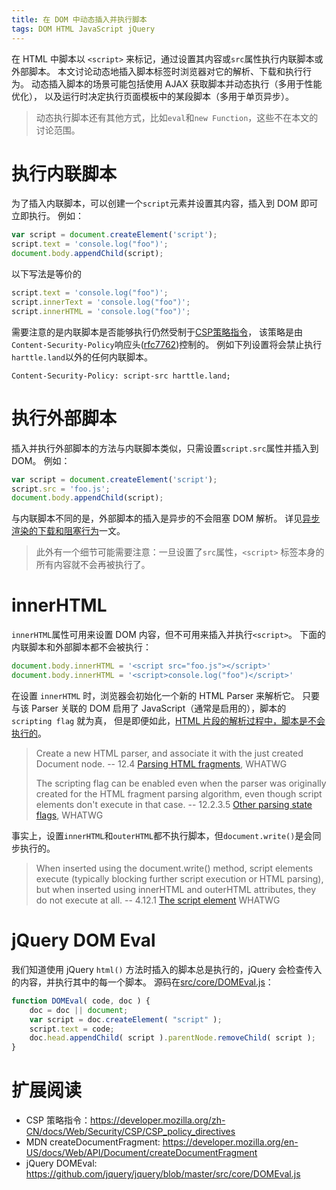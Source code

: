```yaml
---
title: 在 DOM 中动态插入并执行脚本
tags: DOM HTML JavaScript jQuery
---
```


在 HTML 中脚本以 `<script>` 来标记，通过设置其内容或`src`属性执行内联脚本或外部脚本。
本文讨论动态地插入脚本标签时浏览器对它的解析、下载和执行行为。
动态插入脚本的场景可能包括使用 AJAX 获取脚本并动态执行（多用于性能优化），
以及运行时决定执行页面模板中的某段脚本（多用于单页异步）。

> 动态执行脚本还有其他方式，比如`eval`和`new Function`，这些不在本文的讨论范围。

<!--more-->

# 执行内联脚本

为了插入内联脚本，可以创建一个`script`元素并设置其内容，插入到 DOM 即可立即执行。
例如：

```javascript
var script = document.createElement('script');
script.text = 'console.log("foo")';
document.body.appendChild(script);
```

以下写法是等价的

```javascript
script.text = 'console.log("foo")';
script.innerText = 'console.log("foo")';
script.innerHTML = 'console.log("foo")';
```

需要注意的是内联脚本是否能够执行仍然受制于[CSP策略指令][csp]，
该策略是由`Content-Security-Policy`响应头([rfc7762][rfc7762])控制的。
例如下列设置将会禁止执行`harttle.land`以外的任何内联脚本。

```
Content-Security-Policy: script-src harttle.land;
```

# 执行外部脚本

插入并执行外部脚本的方法与内联脚本类似，只需设置`script.src`属性并插入到 DOM。
例如：

```javascript
var script = document.createElement('script');
script.src = 'foo.js';
document.body.appendChild(script);
```

与内联脚本不同的是，外部脚本的插入是异步的不会阻塞 DOM 解析。
详见[异步渲染的下载和阻塞行为](/2016/11/26/dynamic-dom-render-blocking.html)一文。

> 此外有一个细节可能需要注意：一旦设置了`src`属性，`<script>` 标签本身的所有内容就不会再被执行了。

# innerHTML

`innerHTML`属性可用来设置 DOM 内容，但不可用来插入并执行`<script>`。
下面的内联脚本和外部脚本都不会被执行：

```javascript
document.body.innerHTML = '<script src="foo.js"></script>'
document.body.innerHTML = '<script>console.log("foo")</script>'
```

在设置 `innerHTML` 时，浏览器会初始化一个新的 HTML Parser 来解析它。
只要与该 Parser 关联的 DOM 启用了 JavaScript（通常是启用的），脚本的 `scripting flag` 就为真，
但是即便如此，[HTML 片段的解析过程中，脚本是不会执行的][psf]。


> Create a new HTML parser, and associate it with the just created Document node. -- 12.4 [Parsing HTML fragments][phf], WHATWG 
> 
> The scripting flag can be enabled even when the parser was originally created for the HTML fragment parsing algorithm, even though script elements don't execute in that case.
> -- 12.2.3.5 [Other parsing state flags][psf], WHATWG

事实上，设置`innerHTML`和`outerHTML`都不执行脚本，但`document.write()`是会同步执行的。

> When inserted using the document.write() method, script elements execute (typically blocking further script execution or HTML parsing), but when inserted using innerHTML and outerHTML attributes, they do not execute at all. -- 4.12.1 [The script element][script] WHATWG

# jQuery DOM Eval

我们知道使用 jQuery `html()` 方法时插入的脚本总是执行的，jQuery 会检查传入的内容，并执行其中的每一个脚本。
源码在[src/core/DOMEval.js][domeval]：

```javascript
function DOMEval( code, doc ) {
    doc = doc || document;
    var script = doc.createElement( "script" );
    script.text = code;
    doc.head.appendChild( script ).parentNode.removeChild( script );
}
```

# 扩展阅读

* CSP 策略指令：<https://developer.mozilla.org/zh-CN/docs/Web/Security/CSP/CSP_policy_directives>
* MDN createDocumentFragment: <https://developer.mozilla.org/en-US/docs/Web/API/Document/createDocumentFragment>
* jQuery DOMEval: https://github.com/jquery/jquery/blob/master/src/core/DOMEval.js

[csp]: https://developer.mozilla.org/zh-CN/docs/Web/Security/CSP/CSP_policy_directives
[rfc7762]: https://tools.ietf.org/html/rfc7762
[phf]: https://html.spec.whatwg.org/#parsing-html-fragments
[psf]: https://html.spec.whatwg.org/#other-parsing-state-flags
[script]: https://html.spec.whatwg.org/#the-script-element
[domeval]: https://github.com/jquery/jquery/blob/master/src/core/DOMEval.js
